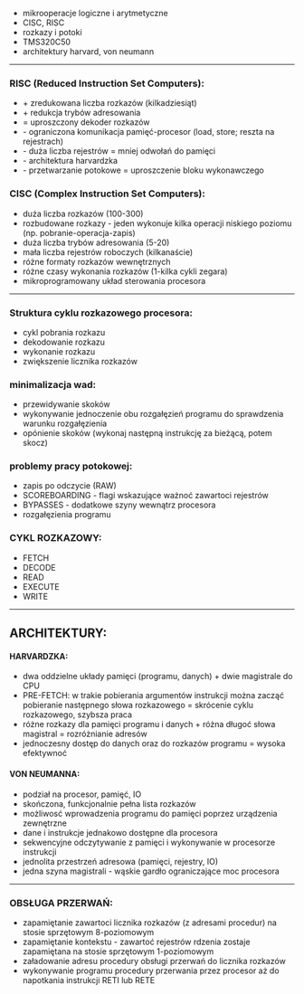 + mikrooperacje logiczne i arytmetyczne
+ CISC, RISC
+ rozkazy i potoki
+ TMS320C50
+ architektury harvard, von neumann

______

### RISC (Reduced Instruction Set Computers):

* \+ zredukowana liczba rozkazów (kilkadziesiąt)
* \+ redukcja trybów adresowania 
* = uproszczony dekoder rozkazów
* \- ograniczona komunikacja pamięć-procesor (load, store; reszta na rejestrach)
* \- duża liczba rejestrów = mniej odwołań do pamięci
* \- architektura harvardzka
* \- przetwarzanie potokowe = uproszczenie bloku wykonawczego

### CISC (Complex Instruction Set Computers):

- duża liczba rozkazów (100-300)
- rozbudowane rozkazy - jeden wykonuje kilka operacji niskiego poziomu (np. pobranie-operacja-zapis)
- duża liczba trybów adresowania (5-20)
- mała liczba rejestrów roboczych (kilkanaście)
- różne formaty rozkazów wewnętrznych
- różne czasy wykonania rozkazów (1-kilka cykli zegara)
- mikroprogramowany układ sterowania procesora

______

### Struktura cyklu rozkazowego procesora:

- cykl pobrania rozkazu
- dekodowanie rozkazu
- wykonanie rozkazu
- zwiększenie licznika rozkazów

### minimalizacja wad:

- przewidywanie skoków
- wykonywanie jednoczenie obu rozgałęzień programu do sprawdzenia warunku rozgałęzienia
- opónienie skoków (wykonaj następną instrukcję za bieżącą, potem skocz)

### problemy pracy potokowej:

- zapis po odczycie (RAW)
- SCOREBOARDING - flagi wskazujące ważnoć zawartoci rejestrów
- BYPASSES - dodatkowe szyny wewnątrz procesora
- rozgałęzienia programu

### CYKL ROZKAZOWY:

- FETCH
- DECODE
- READ
- EXECUTE
- WRITE

______

## ARCHITEKTURY:

#### HARVARDZKA:

- dwa oddzielne układy pamięci (programu, danych) + dwie magistrale do CPU
- PRE-FETCH: w trakie pobierania argumentów instrukcji można zacząć pobieranie następnego słowa rozkazowego  = skrócenie cyklu rozkazowego, szybsza praca
- różne rozkazy dla pamięci programu i danych + różna długoć słowa magistral = rozróżnianie adresów
- jednoczesny dostęp do danych oraz do rozkazów programu = wysoka efektywnoć

#### VON NEUMANNA:

- podział na procesor, pamięć, IO
- skończona, funkcjonalnie pełna lista rozkazów
- możliwosć wprowadzenia programu do pamięci poprzez urządzenia zewnętrzne
- dane i instrukcje jednakowo dostępne dla procesora
- sekwencyjne odczytywanie z pamięci i wykonywanie w procesorze instrukcji 
- jednolita przestrzeń adresowa (pamięci, rejestry, IO)
- jedna szyna magistrali - wąskie gardło ograniczające moc procesora

______

### OBSŁUGA PRZERWAŃ:

- zapamiętanie zawartoci licznika rozkazów (z adresami procedur) na stosie sprzętowym 8-poziomowym 
- zapamiętanie kontekstu - zawartoć rejestrów rdzenia zostaje zapamiętana na stosie sprzętowym 1-poziomowym
- załadowanie adresu procedury obsługi przerwań do licznika rozkazów
- wykonywanie programu procedury przerwania przez procesor aż do napotkania instrukcji RETI lub RETE
